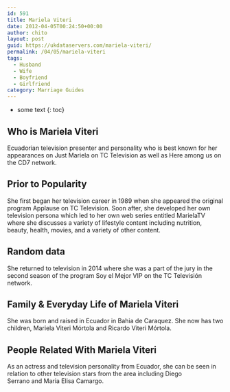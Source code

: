 ```yaml
---
id: 591
title: Mariela Viteri
date: 2012-04-05T00:24:50+00:00
author: chito
layout: post
guid: https://ukdataservers.com/mariela-viteri/
permalink: /04/05/mariela-viteri
tags:
  - Husband
  - Wife
  - Boyfriend
  - Girlfriend
category: Marriage Guides
---
```


* some text
{: toc}
          
          
## Who is  Mariela Viteri
                  
                  
                  
Ecuadorian television presenter and personality who is best known for her appearances on Just Mariela on TC Television as well as Here among us on the CD7 network.
                  
                
                
                
## Prior to Popularity 
                  
                  
                  
She first began her television career in 1989 when she appeared the original program Applause on TC Television. Soon after, she developed her own television persona which led to her own web series entitled MarielaTV where she discusses a variety of lifestyle content including nutrition, beauty, health, movies, and a variety of other content. 
                  
                
                
                
## Random data 
                  
                  
                  
She returned to television in 2014 where she was a part of the jury in the second season of the program Soy el Mejor VIP on the TC Televisión network.
                  
                
                
                
## Family & Everyday Life of Mariela Viteri
                  
                  
                  
She was born and raised in Ecuador in Bahia de Caraquez. She now has two children, Mariela Viteri Mórtola and Ricardo Viteri Mórtola. 
                  
                
                
                
## People Related With  Mariela Viteri
                  
                  
                  
As an actress and television personality from Ecuador, she can be seen in relation to other television stars from the area including Diego Serrano and Maria Elisa Camargo. 
                  
                
              
            
          
          
          
    
    
  
